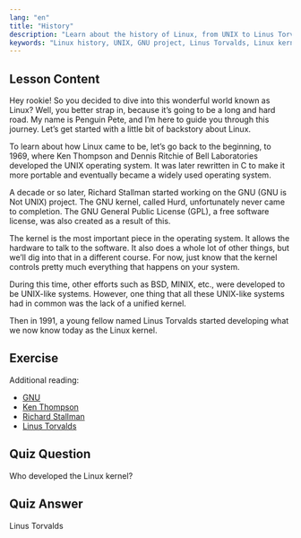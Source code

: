 ```yaml
---
lang: "en"
title: "History"
description: "Learn about the history of Linux, from UNIX to Linus Torvalds and the GNU project. Understand its origins and evolution for beginners."
keywords: "Linux history, UNIX, GNU project, Linus Torvalds, Linux kernel, beginner Linux, Linux tutorial, Linux guide"
---
```


## Lesson Content

Hey rookie! So you decided to dive into this wonderful world known as Linux? Well, you better strap in, because it’s going to be a long and hard road. My name is Penguin Pete, and I’m here to guide you through this journey. Let’s get started with a little bit of backstory about Linux.

To learn about how Linux came to be, let’s go back to the beginning, to 1969, where Ken Thompson and Dennis Ritchie of Bell Laboratories developed the UNIX operating system. It was later rewritten in C to make it more portable and eventually became a widely used operating system.

A decade or so later, Richard Stallman started working on the GNU (GNU is Not UNIX) project. The GNU kernel, called Hurd, unfortunately never came to completion. The GNU General Public License (GPL), a free software license, was also created as a result of this.

The kernel is the most important piece in the operating system. It allows the hardware to talk to the software. It also does a whole lot of other things, but we’ll dig into that in a different course. For now, just know that the kernel controls pretty much everything that happens on your system.

During this time, other efforts such as BSD, MINIX, etc., were developed to be UNIX-like systems. However, one thing that all these UNIX-like systems had in common was the lack of a unified kernel.

Then in 1991, a young fellow named Linus Torvalds started developing what we now know today as the Linux kernel.

## Exercise

Additional reading:

- [GNU](https://www.gnu.org/home.en.html)
- [Ken Thompson](https://en.wikipedia.org/wiki/Ken_Thompson)
- [Richard Stallman](https://stallman.org/)
- [Linus Torvalds](https://en.wikipedia.org/wiki/Linus_Torvalds)

## Quiz Question

Who developed the Linux kernel?

## Quiz Answer

Linus Torvalds
